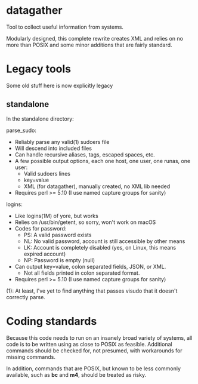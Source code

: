 # datagather
Tool to collect useful information from systems.

Modularly designed, this complete rewrite creates XML and relies on no more
than POSIX and some minor additions that are fairly standard.

# Legacy tools

Some old stuff here is now explicitly legacy

## standalone

In the standalone directory:

parse_sudo: 
  - Reliably parse any valid(1) sudoers file
  - Will descend into included files
  - Can handle recursive aliases, tags, escaped spaces, etc.
  - A few possible output options, each one host, one user, one runas, one user:
    - Valid sudoers lines
    - key=value
    - XML (for datagather), manually created, no XML lib needed
  - Requires perl >= 5.10 (I use named capture groups for sanity)
    
logins:
  - Like logins(1M) of yore, but works
  - Relies on /usr/bin/getent, so sorry, won't work on macOS
  - Codes for password:
    - PS: A valid password exists
    - NL: No valid password, account is still accessible by other means
    - LK: Account is completely disabled (yes, on Linux, this means expired account)
    - NP: Password is empty (null)
  - Can output key=value, colon separated fields, JSON, or XML.
    - Not all fields printed in colon separated format.
  - Requires perl >= 5.10 (I use named capture groups for sanity)

(1): At least, I've yet to find anything that passes visudo that it doesn't correctly parse.

# Coding standards
Because this code needs to run on an insanely broad variety of systems, all
code is to be written using as close to POSIX as feasible.  Additional commands
should be checked for, not presumed, with workarounds for missing commands.

In addition, commands that are POSIX, but known to be less commonly available,
such as **bc** and **m4**, should be treated as risky.
